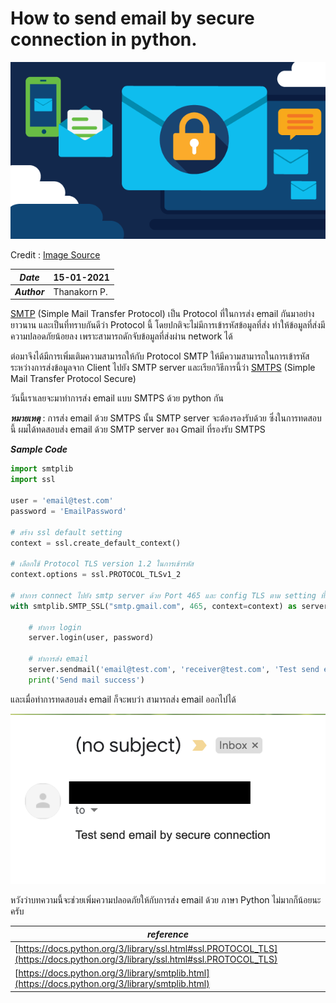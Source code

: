 # How to send email by secure connection in python.

![](img/mail-secure.png)

Credit : [Image Source](https://www.cisco.com/c/en/us/products/security/what-is-email-security.html)

| ***Date*** | 15-01-2021 |
| --- | --- |
| ***Author*** | Thanakorn P. |

[SMTP](https://en.wikipedia.org/wiki/Simple_Mail_Transfer_Protocol) (Simple Mail Transfer Protocol) เป็น Protocol ที่ในการส่ง email กันมาอย่างยาวนาน และเป็นที่ทราบกันดีว่า Protocol นี้ โดยปกติจะไม่มีการเข้ารหัสข้อมูลที่ส่ง ทำให้ข้อมูลที่ส่งมีความปลอดภัยน้อยลง เพราะสามารถดักจับข้อมูลที่ส่งผ่าน network ได้

ต่อมาจึงได้มีการเพิ่มเติมความสามารถให้กับ Protocol SMTP ให้มีความสามารถในการเข้ารหัส ระหว่างการส่งข้อมูลจาก Client ไปยัง SMTP server และเรียกวิธีการนี้ว่า [SMTPS](https://en.wikipedia.org/wiki/SMTPS) (Simple Mail Transfer Protocol Secure)

วันนี้เราเลยจะมาทำการส่ง email แบบ SMTPS ด้วย python กัน 

***หมายเหตุ*** : การส่ง email ด้วย SMTPS นั้น SMTP server จะต้องรองรับด้วย ซึ่งในการทดสอบนี้ ผมได้ทดสอบส่ง email ด้วย SMTP server ของ Gmail ที่รองรับ SMTPS

***Sample Code***
```python
import smtplib
import ssl

user = 'email@test.com'
password = 'EmailPassword'

# สร้าง ssl default setting
context = ssl.create_default_context()

# เลือกใช้ Protocol TLS version 1.2 ในการเข้ารหัส
context.options = ssl.PROTOCOL_TLSv1_2 

# ทำการ connect ไปยัง smtp server ด้วย Port 465 และ config TLS ตาม setting ที่เราเลือกไว้
with smtplib.SMTP_SSL("smtp.gmail.com", 465, context=context) as server:

    # ทำการ login
    server.login(user, password)

    # ทำการส่ง email
    server.sendmail('email@test.com', 'receiver@test.com', 'Test send email by secure connection')
    print('Send mail success')
```

และเมื่อทำการทดสอบส่ง email ก็จะพบว่า สามารถส่ง email ออกไปได้

![](img/email_result.png)

หวังว่าบทความนี้จะช่วยเพิ่มความปลอดภัยให้กับการส่ง email ด้วย ภาษา Python ไม่มากก็น้อยนะครับ 

| ***reference***   
| -----
| [https://docs.python.org/3/library/ssl.html#ssl.PROTOCOL_TLS](https://docs.python.org/3/library/ssl.html#ssl.PROTOCOL_TLS)
|[https://docs.python.org/3/library/smtplib.html](https://docs.python.org/3/library/smtplib.html)